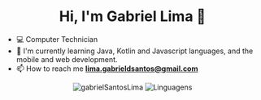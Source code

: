 <h1 align="center"> Hi, I'm Gabriel Lima 👋</h1>

- :computer: Computer Technician
- 🌱 I'm currently learning Java, Kotlin and Javascript languages, and the mobile and web development. 
- 📫 How to reach me **lima.gabrieldsantos@gmail.com**
<p align="center">
<img src="https://github-readme-stats.vercel.app/api?username=gabrielSantosLima&show_icons=true&theme=dark" alt="gabrielSantosLima"/>
<img src="https://github-readme-stats.vercel.app/api/top-langs/?username=gabrielSantosLima&layout=compact&theme=dark" alt="Linguagens" />
</p>

